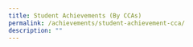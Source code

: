 ```yaml
---
title: Student Achievements (By CCAs)
permalink: /achievements/student-achievement-cca/
description: ""
---
```

